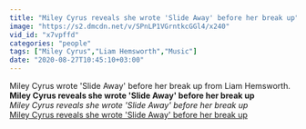 ```yaml
---
title: "Miley Cyrus reveals she wrote 'Slide Away' before her break up"
image: "https://s2.dmcdn.net/v/SPnLP1VGrntkcGGl4/x240"
vid_id: "x7vpffd"
categories: "people"
tags: ["Miley Cyrus","Liam Hemsworth","Music"]
date: "2020-08-27T10:45:10+03:00"
---
```

Miley Cyrus wrote 'Slide Away' before her break up from Liam Hemsworth.<br><b>Miley Cyrus reveals she wrote 'Slide Away' before her break up</b><br> <i>Miley Cyrus reveals she wrote 'Slide Away' before her break up</i><br> <u>Miley Cyrus reveals she wrote 'Slide Away' before her break up</u>
